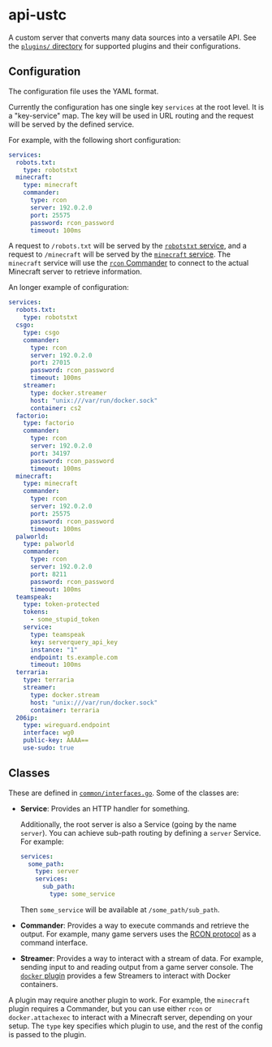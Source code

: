 # api-ustc

A custom server that converts many data sources into a versatile API. See the [`plugins/` directory](plugins/) for supported plugins and their configurations.

## Configuration

The configuration file uses the YAML format.

Currently the configuration has one single key `services` at the root level. It is a "key-service" map. The key will be used in URL routing and the request will be served by the defined service.

For example, with the following short configuration:

```yaml
services:
  robots.txt:
    type: robotstxt
  minecraft:
    type: minecraft
    commander:
      type: rcon
      server: 192.0.2.0
      port: 25575
      password: rcon_password
      timeout: 100ms
```

A request to `/robots.txt` will be served by the [`robotstxt` service](plugins/robotstxt/), and a request to `/minecraft` will be served by the [`minecraft` service](plugins/minecraft/). The `minecraft` service will use the [`rcon` Commander](plugins/rcon/) to connect to the actual Minecraft server to retrieve information.

An longer example of configuration:

```yaml
services:
  robots.txt:
    type: robotstxt
  csgo:
    type: csgo
    commander:
      type: rcon
      server: 192.0.2.0
      port: 27015
      password: rcon_password
      timeout: 100ms
    streamer:
      type: docker.streamer
      host: "unix:///var/run/docker.sock"
      container: cs2
  factorio:
    type: factorio
    commander:
      type: rcon
      server: 192.0.2.0
      port: 34197
      password: rcon_password
      timeout: 100ms
  minecraft:
    type: minecraft
    commander:
      type: rcon
      server: 192.0.2.0
      port: 25575
      password: rcon_password
      timeout: 100ms
  palworld:
    type: palworld
    commander:
      type: rcon
      server: 192.0.2.0
      port: 8211
      password: rcon_password
      timeout: 100ms
  teamspeak:
    type: token-protected
    tokens:
      - some_stupid_token
    service:
      type: teamspeak
      key: serverquery_api_key
      instance: "1"
      endpoint: ts.example.com
      timeout: 100ms
  terraria:
    type: terraria
    streamer:
      type: docker.stream
      host: "unix:///var/run/docker.sock"
      container: terraria
  206ip:
    type: wireguard.endpoint
    interface: wg0
    public-key: AAAA==
    use-sudo: true
```

## Classes

These are defined in [`common/interfaces.go`](common/interfaces.go). Some of the classes are:

- **Service**: Provides an HTTP handler for something.

  Additionally, the root server is also a Service (going by the name `server`).
  You can achieve sub-path routing by defining a `server` Service.
  For example:

  ```yaml
  services:
    some_path:
      type: server
      services:
        sub_path:
          type: some_service
  ```

  Then `some_service` will be available at `/some_path/sub_path`.

- **Commander**: Provides a way to execute commands and retrieve the output. For example, many game servers uses the [RCON protocol](https://developer.valvesoftware.com/wiki/Source_RCON_Protocol) as a command interface.
- **Streamer**: Provides a way to interact with a stream of data. For example, sending input to and reading output from a game server console. The [`docker` plugin](plugins/docker/) provides a few Streamers to interact with Docker containers.

A plugin may require another plugin to work. For example, the `minecraft` plugin requires a Commander, but you can use either `rcon` or `docker.attachexec` to interact with a Minecraft server, depending on your setup. The `type` key specifies which plugin to use, and the rest of the config is passed to the plugin.
